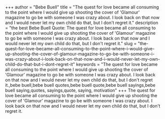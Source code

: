+++
author = "Bebe Buell"
title = "The quest for love became all consuming to the point where I would give up shooting the cover of 'Glamour' magazine to go be with someone I was crazy about. I look back on that now and I would never let my own child do that, but I don't regret it."
description = "the best Bebe Buell Quote: The quest for love became all consuming to the point where I would give up shooting the cover of 'Glamour' magazine to go be with someone I was crazy about. I look back on that now and I would never let my own child do that, but I don't regret it."
slug = "the-quest-for-love-became-all-consuming-to-the-point-where-i-would-give-up-shooting-the-cover-of-glamour-magazine-to-go-be-with-someone-i-was-crazy-about-i-look-back-on-that-now-and-i-would-never-let-my-own-child-do-that-but-i-dont-regret-it"
keywords = "The quest for love became all consuming to the point where I would give up shooting the cover of 'Glamour' magazine to go be with someone I was crazy about. I look back on that now and I would never let my own child do that, but I don't regret it.,bebe buell,bebe buell quotes,bebe buell quote,bebe buell sayings,bebe buell saying,quotes, sayings,quote, saying, motivation"
+++
The quest for love became all consuming to the point where I would give up shooting the cover of 'Glamour' magazine to go be with someone I was crazy about. I look back on that now and I would never let my own child do that, but I don't regret it.
